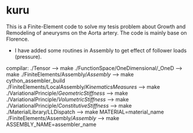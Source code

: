 # kuru

This is a Finite-Element code to solve my tesis problem about Growth and Remodeling of aneurysms on the Aorta artery. The code is mainly base on Florence.

- I have added some routines in Assembly to get effect of follower loads (pressure).

compilar:
./Tensor --> make
./FunctionSpace/OneDimensional/_OneD --> make
./FiniteElements/Assembly/_Assembly_ --> make cython_assembler_build
./FiniteElements/LocalAssembly/_KinematicsMeasures_ --> make
./VariationalPrinciple/_GeometricStiffness_ --> make
./VariationalPrinciple/_VolumetricStiffness_ --> make
./VariationalPrinciple/_ConstitutiveStiffness_ --> make
./MaterialLibrary/LLDispatch --> make MATERIAL=material_name
./FiniteElements/Assembly/_Assembly_ --> make ASSEMBLY_NAME=assembler_name
